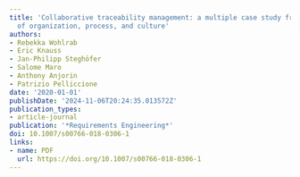 ```yaml
---
title: 'Collaborative traceability management: a multiple case study from the perspectives
  of organization, process, and culture'
authors:
- Rebekka Wohlrab
- Eric Knauss
- Jan-Philipp Steghöfer
- Salome Maro
- Anthony Anjorin
- Patrizio Pelliccione
date: '2020-01-01'
publishDate: '2024-11-06T20:24:35.013572Z'
publication_types:
- article-journal
publication: '*Requirements Engineering*'
doi: 10.1007/s00766-018-0306-1
links:
- name: PDF
  url: https://doi.org/10.1007/s00766-018-0306-1
---
```

